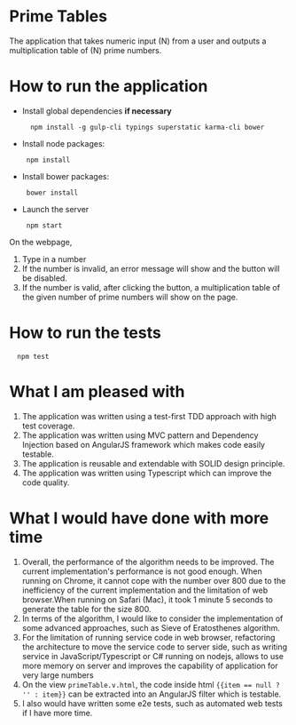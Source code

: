 # Prime Tables

The application that takes numeric input (N) from a user and outputs a multiplication table of (N) prime numbers.

# How to run the application
- Install global dependencies **if necessary**

  ```
    npm install -g gulp-cli typings superstatic karma-cli bower
  ```

- Install node packages:

  ```
   npm install
  ```
  
- Install bower packages:

  ```
   bower install
  ```

- Launch the server

  ```
   npm start
  ```
On the webpage, 
 1. Type in a number
 2. If the number is invalid, an error message will show and the button will be disabled.
 3. If the number is valid, after clicking the button, a multiplication table of the given number of prime numbers will show on the page. 

# How to run the tests
 ```
   npm test
  ```
# What I am pleased with
1. The application was written using a test-first TDD approach with high test coverage.
2. The application was written using MVC pattern and Dependency Injection based on AngularJS framework which makes code easily testable. 
3. The application is reusable and extendable with SOLID design principle. 
4. The application was written using Typescript which can improve the code quality.

# What I would have done with more time
1. Overall, the performance of the algorithm needs to be improved. The current implementation's performance is not good enough. When running on Chrome, it cannot cope with the number over 800 due to the inefficiency of the current implementation and the limitation of web browser.When running on Safari (Mac), it took 1 minute 5 seconds to generate the table for the size 800. 
2. In terms of the algorithm, I would like to consider the implementation of some advanced approaches, such as Sieve of Eratosthenes algorithm.
3. For the limitation of running service code in web browser, refactoring the architecture to move the service code to server side, such as writing service in JavaScript/Typescript or C# running on nodejs, allows to use more memory on server and improves the capability of application for very large numbers 
4. On the view `primeTable.v.html`, the code inside html `{{item == null ? '' : item}}` can be extracted into an AngularJS filter which is testable.
5. I also would have written some e2e tests, such as automated web tests if I have more time. 


